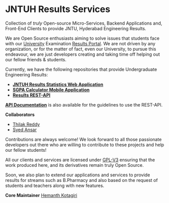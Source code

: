 # JNTUH Results Services

Collection of _truly_ Open-source Micro-Services, Backend Applications and,
Front-End Clients to provide JNTU, Hyderabad Engineering Results.

We are Open Source enthusiasts aiming to solve issues that students face with
our [University](https://jntuh.ac.in/) Examination [Results
Portal](results.jntuh.ac.in/). We are not driven by any organization, or for
the matter of fact, even our University, to pursue this endeavour, we are just
developers creating and taking time off helping out our fellow friends &
students.

Currently, we have the following repositories that provide Undergraduate
Engineering Results:

- **[JNTUH Results Statistics Web Application](https://github.com/jntuh-results-services/jntuh-results-stats)**
- **[SGPA Calculator Mobile Application](https://github.com/jntuh-results-services/sgpa-calculator)**
- **[Results REST-API](https://github.com/jntuh-results-services/sgpa-rest-api)**

**[API
Documentation](hemanthk.me/sgpa-rest-api-docs/)**
is also available for the guidelines to use the REST-API.

**Collaborators**
- [Thilak Reddy](https://github.com/ThilakReddyy)
- [Syed Ansar](https://github.com/Syed-Ansar)


Contributions are always welcome! We look forward to all those passionate
developers out there who are willing to contribute to these projects and help
our fellow students!

<!-- TODO: Add Contribution Guidelines here -->

All our clients and services are licensed under
[GPL-V3](https://www.gnu.org/licenses/gpl-3.0.en.html) ensuring that the work
produced here, and its derivatives remain truly Open Source.

Soon, we also plan to extend our applications and services to provide results
for streams such as B.Pharmacy and also based on the request of students and
teachers along with new features.

**Core Maintainer** [Hemanth Kotagiri](https://github.com/hemanth-kotagiri)

